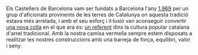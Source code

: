 
Els Castellers de Barcelona vam ser fundats a Barcelona l'any [1.969](/8-de-juny-de-1969) per un grup d'aficionats provinents de les terres de Catalunya on aquesta tradició estava més arrelada, i amb el seu esforç i il·lusió van aconseguir convertir [una nova colla](/50-anys-50-tuits) en el que ara és: [un referent](/una-colla-singular-i-pionera) dins la cultura popular catalana d'arrel tradicional. Amb la nostra camisa vermella sempre estem disposats a realitzar les nostres construccions amb una barreja de força, equilibri, valor i seny.